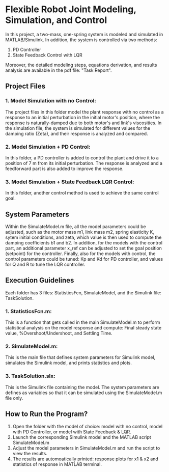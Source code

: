# Flexible Robot Joint Modeling, Simulation, and Control
In this project, a two-mass, one-spring system is modeled and simulated in MATLAB/Simulink. In addition, the system is controlled via two methods:
1. PD Controller
2. State Feedback Control with LQR

Moreover, the detailed modeling steps, equations derivation, and results analysis are available in the pdf file: "Task Report".
## Project Files
### 1. Model Simulation with no Control:
The project files in this folder model the plant response with no control as a response to an initial perturbation in the initial motor's position, where the response is naturally-damped due to both motor's and link's viscosities.
In the simulation file, the system is simulated for different values for the damping ratio (Zeta), and their response is analyzed and compared.

### 2. Model Simulation + PD Control:
In this folder, a PD controller is added to control the plant and drive it to a position of 7 m from its initial perturbation. The response is analyzed and a feedforward part is also added to improve the response.

### 3. Model Simulation + State Feedback LQR Control:
In this folder, another control method is used to achieve the same control goal.
## System Parameters
Within the SimulateModel.m file, all the model parameters could be adjusted, such as the motor mass m1, link mass m2, spring elasticity K, sytem initial conditions, and zeta, which value is then used to compute the damping coefficients b1 and b2. In addition, for the models with the control part, an additional parameter x_ref can be adjusted to set the goal position (setpoint) for the controller. Finally, also for the models with control, the control parameters could be tuned: Kp and Kd for PD controller, and values for Q and R to tune the LQR controller.

## Execution Guidelines
Each folder has 3 files: StatisticsFcn, SimulateModel, and the Simulink file: TaskSolution.

### 1. StatisticsFcn.m:
This is a function that gets called in the main SimulateModel.m to perform statistical analysis on the model response and compute: Final steady state value, %Overshoot/Undershoot, and Settling Time.

### 2. SimulateModel.m:
This is the main file that defines system parameters for Simulink model, simulates the Simulink model, and prints statistics and plots.

### 3. TaskSolution.slx:
This is the Simulink file containing the model. The system parameters are defines as variables so that it can be simulated using the SimulateModel.m file only. 

## How to Run the Program?
 1. Open the folder with the model of choice: model with no control, model with PD Controller, or model with State Feedback & LQR.
 2. Launch the corresponding Simulink model and the MATLAB script SimulateModel.m
 3. Adjust the model parameters in SimulateModel.m and run the script to view the results.
 4. The results are automoatically printed: response plots for x1 & x2 and statistics of response in MATLAB terminal.
